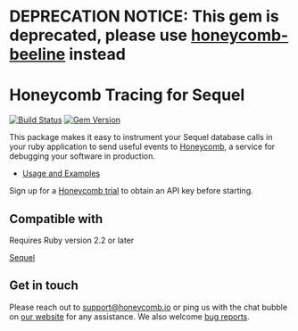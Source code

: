 # **DEPRECATION NOTICE**: This gem is deprecated, please use [honeycomb-beeline](https://github.com/honeycombio/beeline-ruby) instead

# Honeycomb Tracing for Sequel

[![Build Status](https://travis-ci.org/honeycombio/sequel-honeycomb.svg?branch=master)](https://travis-ci.org/honeycombio/sequel-honeycomb)
[![Gem Version](https://badge.fury.io/rb/sequel-honeycomb.svg)](https://badge.fury.io/rb/sequel-honeycomb)

This package makes it easy to instrument your Sequel database calls in your ruby application to send useful events to [Honeycomb](https://www.honeycomb.io), a service for debugging your software in production.
- [Usage and Examples](https://docs.honeycomb.io/getting-data-in/beelines/ruby-beeline/)

Sign up for a [Honeycomb
trial](https://ui.honeycomb.io/signup) to obtain an API key before starting.

## Compatible with

Requires Ruby version 2.2 or later

[Sequel](https://github.com/jeremyevans/sequel/)

## Get in touch

Please reach out to [support@honeycomb.io](mailto:support@honeycomb.io) or ping
us with the chat bubble on [our website](https://www.honeycomb.io) for any
assistance. We also welcome [bug reports](https://github.com/honeycombio/sequel-honeycomb/issues).
